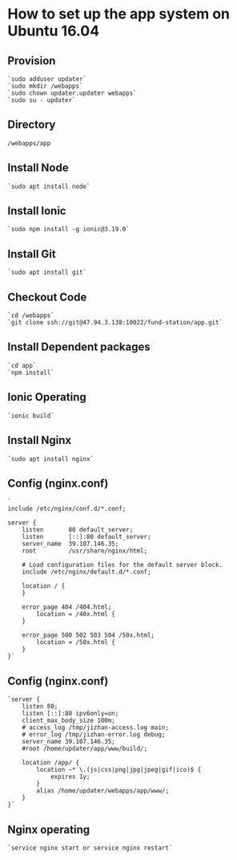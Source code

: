 # How to set up the app system on Ubuntu 16.04

## Provision

    `sudo adduser updater`
    `sudo mkdir /webapps`
    `sudo chown updater.updater webapps`
    `sudo su - updater`
    
## Directory  

    /webapps/app
       
## Install Node
    
    `sudo apt install node`

## Install Ionic

    `sudo npm install -g ionic@3.19.0`

## Install Git

    `sudo apt install git`

## Checkout Code
    
    `cd /webapps`
    `git clone ssh://git@47.94.3.138:10022/fund-station/app.git`
 

## Install Dependent packages

    `cd app`
    `npm install`
    
## Ionic Operating 

    `ionic build` 
  
##  Install Nginx

    `sudo apt install nginx`
    
##  Config (nginx.conf)

    `
    include /etc/nginx/conf.d/*.conf;
    
    server {
        listen       80 default_server;
        listen       [::]:80 default_server;
        server_name  39.107.146.35;
        root         /usr/share/nginx/html;

        # Load configuration files for the default server block.
        include /etc/nginx/default.d/*.conf;

        location / {
        }

        error_page 404 /404.html;
            location = /40x.html {
        }

        error_page 500 502 503 504 /50x.html;
            location = /50x.html {
        }
    }`

##  Config (nginx.conf)

    `server {
        listen 80;
        listen [::]:80 ipv6only=on;
        client_max_body_size 100m;
        # access_log /tmp/jizhan-access.log main;
        # error_log /tmp/jizhan-error.log debug;
        server_name 39.107.146.35;
        #root /home/updater/app/www/build/;

        location /app/ {
            location ~* \.(js|css|png|jpg|jpeg|gif|ico)$ {
                expires 1y;
            }
            alias /home/updater/webapps/app/www/;
        }
    }`    

##  Nginx operating 

    `service nginx start or service nginx restart`